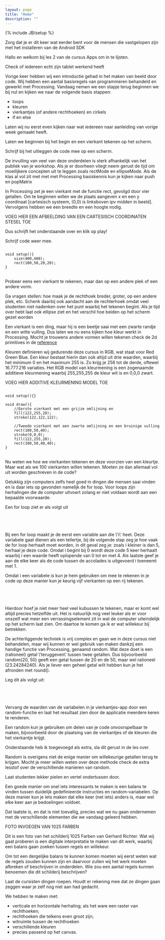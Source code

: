 ```yaml
---
layout: page
title: "Home"
description: ""
---
```

{% include JB/setup %}

<p class="instructor">Zorg dat je er dit keer wat eerder bent voor de mensen die vastgelopen zijn met het installeren van de Android SDK</p>

<p>Hallo en welkom bij les 2 van de cursus Apps om in te lijsten.</p>

<p class="instructor">Check of iedereen echt zijn tablet werkend heeft</p>

<p>Vorige keer hebben wij een introductie gehad in het maken van beeld door code. Wij hebben een aantal basisregels van programmeren behandeld en gewerkt met Processing. Vandaag nemen we een stapje terug beginnen we bij nul en kijken we naar de volgende basis stappen:</p>
<ul>
<li>loops</li>
<li>kleuren</li>
<li>vierkantjes (of andere rechthoeken) en cirkels</li>
<li>if en else</li>
</ul>

<p class="instructor">Laten wij nu eerst even kijken naar wat iedereen naar aanleiding van vorige week gemaakt heeft.
</p>


Laten we beginnen bij het begin en een vierkant tekenen op het scherm.

<p class="instructor">Schrijf bij het uitleggen de code mee op een scherm.</p>
<p class="instructor">De invulling van veel van deze onderdelen is sterk afhankelijk van het publiek van je workshop. Als je er doorheen vliegt neem gerust de tijd om moeilijkere concepten uit te leggen zoals rectMode en ellipseMode. Als de klas al vol zit met met met Processing basiskennis kun je kijken naar push en popMatrix</p>

<p>In Processing zet je een vierkant met de functie rect, gevolgd door vier getallen. Om te beginnen willen we de plaats aangeven x en een y coordinaat [cartesisch systeem, (0,0) is linksboven ipv midden in beeld]. Vervolgens hebben we een breedte en een hoogte nodig.</p>

<p>VOEG HIER EEN AFBEELDING VAN EEN CARTESISCH COORDINATEN STESEL TOE</p>

<p>Dus schrijft het onderstaande over en klik op play!</p>
<p class="instructor">Schrijf code weer mee.</p>

<pre>
<code>
void setup(){
	size(400,400);
	rect(100,50,20,20);
}
</code>
</pre>

<p>Probeer eens een vierkant te rekenen, maar dan op een andere plek of een andere vorm.</p>

<p class="instructor">Ga vragen stellen: hoe maak je de rechthoek breder, groter, op een andere plek, etc. Schenk daarbij ook aandacht aan de rechterhoek omdat veel studenten niet nadenken over het punt waarbij het tekenen begint. Als je tijd over hebt laat ook ellipse ziet en het verschil hoe beiden op het scherm gezet worden</p>

<p>Een vierkant is een ding, maar hij is een beetje saai met een zwarte randje en een witte vulling. Dus laten we nu eens kijken hoe kleur werkt in Processing. Mocht je trouwens andere vormen willen tekenen check de 2d primitives in de <a href="http://processing.org/reference/" target="_blank">reference</a></p>

<p>Kleuren definieren wij gedurende deze cursus in RGB, wat staat voor Red Green Blue. Een kleur bestaat hierin dan ook altijd uit drie waarden, waarbij het minimum 0 en het maximum 255 is. Zo krijg je 256 tot de derde, oftewel 16.777.216 variaties. Het RGB model van kleurmening is een zogenaamde additieve kleurmening waarbij 255,255,255 de kleur wit is en 0,0,0 zwart.</p>

<p>VOEG HIER ADDITIVE KLEURMENING MODEL TOE</p>

<pre>
<code>
void setup(){}

void draw(){
    //Eerste vierkant met een grijze omlijning en 
    fill(122,255,20);
    stroke(122,122,122);
    
    //Tweede vierkant met een zwarte omlijning en een bruinige vulling
    rect(100,50,40);
    stroke(0,0,0);
    fill(122,255,20);
    rect(100,50,40,40);
}
</code>
</pre>

<p>Nu weten we hoe we vierkanten tekenen en deze voorzien van een kleurtje. Maar wat als we 100 vierkanten willen tekenen. Moeten ze dan allemaal vol uit worden geschreven in de code?</p>

<p>Gelukkig zijn computers zelfs heel goed in dingen die mensen saai vinden en is daar iets op gevonden namelijk de for loop. Voor loops zijn herhalingen die de computer uitvoert zolang er niet voldaan wordt aan een bepaalde voorwaarde.</p>

<p>Een for loop ziet er als volgt uit</p>

<pre>
<code>
   <![CDATA[
   for(int i=0;i<5;i+=1){
        //Hier staat het deel van de code dat herhaalt moet worden
    }
    ]]>
</code>
</pre>

<p>Bij een for loop maakt je de eerst een variable aan die \'i\' heet. Deze variabele gaat dienen als een tellertje,
bij de volgende stap zeg je hoe vaak de for loop herhaalt moet worden, in dit geval zeg je: zoals i kleiner is dan 5, herhaal je deze code. Omdat i begint bij 0 wordt deze code 5 keer herhaalt waarbij i een waarde heeft oplopende van 0 tot en met 4.
Als laatste geef je aan de elke keer als de code tussen de accolades is uitgevoerd i toeneemt met 1. </p>

<p>Omdat i een variabele is kun je hem gebruiken om mee te rekenen in je code op deze manier kun je keurig vijf vierkanten op een rij tekenen.</p>

<pre>
<code>
<![CDATA[
for(int i=0;i<5;i+=1){
    rect(20*i,0,20,20);
}
]]>
</code>
</pre>

<p>
Hierdoor hoef je niet meer heel veel kubussen te tekenen, maar er komt wel altijd precies hetzelfde uit. Het is natuurlijk nog veel leuker als er voor onszelf wat meer een verrassingselement zit in wat de computer uiteindelijk op het scherm laat zien. Om daartoe te komen ga ik er wat willekeur bij betrekken.
</p>

<p>
De achterliggende techniek is vrij complex en gaan we in deze cursus niet behandelen, maar wij kunnen er wel gebruik van maken dankzij een handige functie van Processing, genaamd random. Wat deze doet is een (rationeel) getal \'teruggeven\' tussen twee getallen. Dus bijvoorbeeld random(20, 50) geeft een getal tussen de 20 en de 50, maar wel rationeel (23.24284240). Als je liever een geheel getal wilt hebben kun je het afronden met round(). 
</p>

<div class="instructor">
<p>Leg dit als volgt uit:</p>
<pre>
<code>
    <![CDATA[
    float randomNumber = random(1, 100);
    int roundedNumber = round( random(1, 100) );
    ]]>
</code>
</pre>
</div>

<p class="instructor">Vervang de waarden van de variabelen in je vierkantjes-app door een random-functie en laat het resultaat zien door de applicatie meerdere keren te renderen.</p>


<p>Een random kun je gebruiken om delen van je code onvoorspelbaar te maken, bijvoorbeeld door de plaatsing van de vierkantjes of de kleuren die het vierkantje krijgt.</p>

<p class="instructor">Onderstaande heb ik toegevoegd als extra, sla dit gerust in de les over.</p>

<p>Random is overigens niet de enige manier om willekeurige getallen terug te krijgen. Mocht je meer willen weten over deze methode check de extra lesstof over de verschillende manieren van random.</p>

<p class="instructor">Laat studenten lekker pielen en vertel ondertussen door.</p>

<p>Een goede manier om snel iets interessants te maken is een balans te vinden tussen duidelijk gedefinieerde instructies en random-variabelen. Op deze manier kun je iets maken dat elke keer (net iets) anders is, maar wel elke keer aan je bedoelingen voldoet.</p>

<p>Dat laatste is, en dat is niet toevallig, precies wat we nu gaan ondernemen met de verschillende elementen die we vandaag geleerd hebben.</p>

<p>FOTO INVOEGEN VAN 1025 FARBEN</p>

<p>Dit is een foto van het schilderij 1025 Farben van Gerhard Richter. Wat wij gaat proberen is een digitale interpretatie te maken van dit werk, waarbij een balans gaan zoeken tussen regels en willekeur.</p>

<p>Om tot een dergelijke balans te kunnen komen moeten wij eerst weten wat de regels zouden kunnen zijn en daarvoor zullen wij het werk moeten afbreken of beschrijven in onderdelen. Wie zou een aantal regels kunnen benoemen die dit schilderij beschrijven?</p>


<p class="instructor">Laat de cursisten dingen roepen. Houdt er rekening mee dat ze dingen gaan zeggen waar je zelf nog niet aan had gedacht.</p>

<p>
We hebben te maken met:
<ul>
<li>verticale en horizontale herhaling; als het ware een raster van rechthoeken;</li>
<li>rechthoeken die telkens even groot zijn;</li>
<li>witruimte tussen de rechthoeken</li>
<li>verschillende kleuren</li>
<li>precies passend op het canvas.</li>
</ul>
</p>


